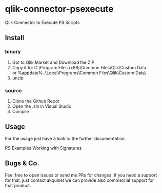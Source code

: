
# qlik-connector-psexecute
Qlik Connector to Execute PS Scripts

## Install

### binary

1. Got to Qlik Market and Download the ZIP
2. Copy it to:
C:\Program Files (x86)\Common Files\Qlik\Custom Data\
or
%appdata%\..\Local\Programs\Common Files\Qlik\Custom Data\
3. unzip

### source

1. Clone the Github Repor
2. Open the .sln in Visual Studio
3. Compile

## Usage
For the usage just have a look to the further documentation.

PS Examples
Working with Signatures

## Bugs & Co.

Feel free to open issues or send me PRs for changes.
If you need a support for that, just contact akquinet we can
provide also commercial support for that product.
